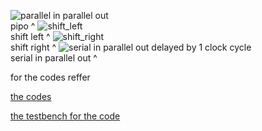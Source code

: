 ![parallel in parallel out](https://github.com/ARX-0/Digital-System-Prototyping-using-FPGAs-Intern/assets/143102635/0e464398-a782-42df-8de3-d66b0c9c9c45)
<br>
pipo ^
![shift_left](https://github.com/ARX-0/Digital-System-Prototyping-using-FPGAs-Intern/assets/143102635/1919776c-2286-4648-a76a-5ec5778f3ee4)
<br>
shift left ^
![shift_right](https://github.com/ARX-0/Digital-System-Prototyping-using-FPGAs-Intern/assets/143102635/bec506d8-88c2-43ea-a665-e62ca6c1f477)
<br>
shift right ^
![serial in parallel out delayed by 1 clock cycle ](https://github.com/ARX-0/Digital-System-Prototyping-using-FPGAs-Intern/assets/143102635/c515bb35-55ec-405c-aabe-609915925e05)
<br>
serial in parallel out ^



for the codes reffer 

[the codes](https://github.com/ARX-0/Digital-System-Prototyping-using-FPGAs-Intern/blob/main/verilog%20miniproject/custom_module.v)

[the testbench for the code](https://github.com/ARX-0/Digital-System-Prototyping-using-FPGAs-Intern/blob/main/verilog%20miniproject/custom_module_tb.v)

